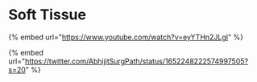 # Soft Tissue

{% embed url="https://www.youtube.com/watch?v=eyYTHn2JLgI" %}

{% embed url="https://twitter.com/AbhijitSurgPath/status/1652248222574997505?s=20" %}

